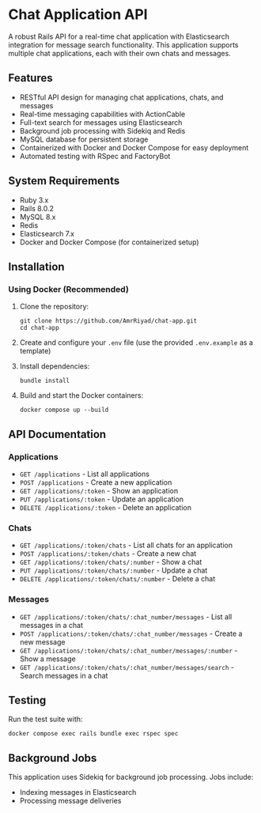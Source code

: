 # Chat Application API

A robust Rails API for a real-time chat application with Elasticsearch integration for message search functionality. This application supports multiple chat applications, each with their own chats and messages.

## Features

- RESTful API design for managing chat applications, chats, and messages
- Real-time messaging capabilities with ActionCable
- Full-text search for messages using Elasticsearch
- Background job processing with Sidekiq and Redis
- MySQL database for persistent storage
- Containerized with Docker and Docker Compose for easy deployment
- Automated testing with RSpec and FactoryBot

## System Requirements

- Ruby 3.x
- Rails 8.0.2
- MySQL 8.x
- Redis
- Elasticsearch 7.x
- Docker and Docker Compose (for containerized setup)

## Installation

### Using Docker (Recommended)

1. Clone the repository:
   ```
   git clone https://github.com/AmrRiyad/chat-app.git
   cd chat-app
   ```

2. Create and configure your `.env` file (use the provided `.env.example` as a template)

3. Install dependencies:
   ```
   bundle install
   ```

4. Build and start the Docker containers:
   ```
   docker compose up --build
   ```


## API Documentation

### Applications

- `GET /applications` - List all applications
- `POST /applications` - Create a new application
- `GET /applications/:token` - Show an application
- `PUT /applications/:token` - Update an application
- `DELETE /applications/:token` - Delete an application

### Chats

- `GET /applications/:token/chats` - List all chats for an application
- `POST /applications/:token/chats` - Create a new chat
- `GET /applications/:token/chats/:number` - Show a chat
- `PUT /applications/:token/chats/:number` - Update a chat
- `DELETE /applications/:token/chats/:number` - Delete a chat

### Messages

- `GET /applications/:token/chats/:chat_number/messages` - List all messages in a chat
- `POST /applications/:token/chats/:chat_number/messages` - Create a new message
- `GET /applications/:token/chats/:chat_number/messages/:number` - Show a message
- `GET /applications/:token/chats/:chat_number/messages/search` - Search messages in a chat

## Testing

Run the test suite with:

```
docker compose exec rails bundle exec rspec spec
```

## Background Jobs

This application uses Sidekiq for background job processing. Jobs include:
- Indexing messages in Elasticsearch
- Processing message deliveries

